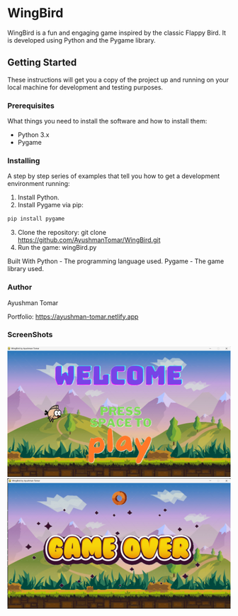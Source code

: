 # WingBird

WingBird is a fun and engaging game inspired by the classic Flappy Bird. It is developed using Python and the Pygame library.

## Getting Started

These instructions will get you a copy of the project up and running on your local machine for development and testing purposes.

### Prerequisites

What things you need to install the software and how to install them:

- Python 3.x
- Pygame

### Installing

A step by step series of examples that tell you how to get a development environment running:

1. Install Python.
2. Install Pygame via pip:
```bash
pip install pygame
```
3. Clone the repository: git clone https://github.com/AyushmanTomar/WingBird.git
4. Run the game: wingBird.py

Built With
Python - The programming language used.
Pygame - The game library used.

### Author
Ayushman Tomar 

Portfolio: https://ayushman-tomar.netlify.app

### ScreenShots
![screenshot 2](https://github.com/AyushmanTomar/WingBird/blob/main/welcome.png)
![screenshot 1](https://github.com/AyushmanTomar/WingBird/blob/main/game_over.png) 
